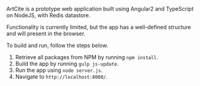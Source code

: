 ArtCite is a prototype web application built using Angular2 and TypeScript on NodeJS, with Redis datastore.

Functionality is currently limited, but the app has a well-defined structure and will present in the browser.

To build and run, follow the steps below.

1. Retrieve all packages from NPM by running `npm install`.
2. Build the app by running `gulp js-update`.
3. Run the app using `node server.js`.
4. Navigate to `http://localhost:8080/`.

